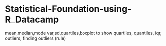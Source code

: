 # Statistical-Foundation-using-R_Datacamp
mean,median,mode
var,sd,quartiles,boxplot to show quartiles, quantiles, iqr, outliers, finding outliers (rule)
